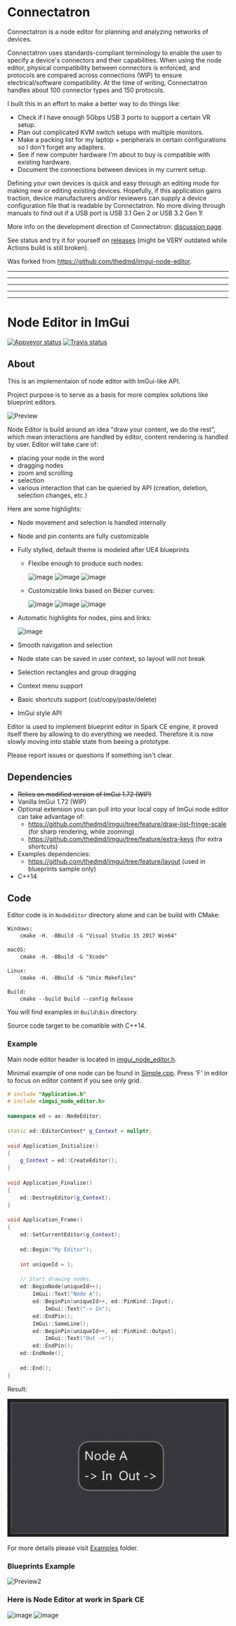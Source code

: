 # Connectatron

Connectatron is a node editor for planning and analyzing networks of devices.

Connectatron uses standards-compliant terminology to enable the user to specify a device's connectors and their capabilities. When using the node editor, physical compatibility between connectors is enforced, and protocols are compared across connections (WIP) to ensure electrical/software compatibility. At the time of writing, Connectatron handles about 100 connector types and 150 protocols.

I built this in an effort to make a better way to do things like:
- Check if I have enough 5Gbps USB 3 ports to support a certain VR setup.
- Plan out complicated KVM switch setups with multiple monitors.
- Make a packing list for my laptop + peripherals in certain configurations so I don't forget any adapters.
- See if new computer hardware I'm about to buy is compatible with existing hardware.
- Document the connections between devices in my current setup.

Defining your own devices is quick and easy through an editing mode for making new or editing existing devices. Hopefully, if this application gains traction, device manufacturers and/or reviewers can supply a device configuration file that is readable by Connectatron. No more diving through manuals to find out if a USB port is USB 3.1 Gen 2 or USB 3.2 Gen 1!

More info on the development direction of Connectatron: [discussion page](https://github.com/connorjak/Connectatron/discussions/26).

See status and try it for yourself on [releases](https://github.com/connorjak/Connectatron/releases) (might be VERY outdated while Actions build is still broken).

Was forked from https://github.com/thedmd/imgui-node-editor.

--- 
--- 
--- 
--- 
--- 

# Node Editor in ImGui

[![Appveyor status](https://ci.appveyor.com/api/projects/status/lm0io3m8mv7avacp/branch/master?svg=true)](https://ci.appveyor.com/project/thedmd/imgui-node-editor/branch/master)
[![Travis status](https://travis-ci.org/thedmd/imgui-node-editor.svg?branch=master)](https://travis-ci.org/thedmd/imgui-node-editor)


## About

This is an implementaion of node editor with ImGui-like API.

Project purpose is to serve as a basis for more complex solutions like blueprint editors.

![Preview](Screenshots/node_editor_overview.gif)

Node Editor is build around an idea "draw your content, we do the rest", which mean interactions are handled by editor, content rendering is handled by user. Editor will take care of:
 * placing your node in the word
 * dragging nodes
 * zoom and scrolling
 * selection
 * various interaction that can be quieried by API (creation, deletion, selection changes, etc.)

Here are some highlights:
 * Node movement and selection is handled internally
 * Node and pin contents are fully customizable
 * Fully stylled, default theme is modeled after UE4 blueprints
    - Flexibe enough to produce such nodes:

        ![image](https://user-images.githubusercontent.com/1197433/60381408-c3895b00-9a54-11e9-8312-d9fc9af63347.png)
        ![image](https://user-images.githubusercontent.com/1197433/60381400-a3599c00-9a54-11e9-9c51-a88f25f7db07.png)
        ![image](https://user-images.githubusercontent.com/1197433/60381589-7d81c680-9a57-11e9-87b1-9f73ec33bea4.png)
    - Customizable links based on Bézier curves:

        ![image](https://user-images.githubusercontent.com/1197433/60381475-ac973880-9a55-11e9-9ad9-5862975cd2b8.png)
        ![image](https://user-images.githubusercontent.com/1197433/60381467-9db08600-9a55-11e9-9868-2ae849f67de9.png)
        ![image](https://user-images.githubusercontent.com/1197433/60381488-cd5f8e00-9a55-11e9-8346-1f4c8d6bea22.png)
 * Automatic highlights for nodes, pins and links:

    ![image](https://user-images.githubusercontent.com/1197433/60381536-9e95e780-9a56-11e9-80bb-dad0d3d9557a.png)
 * Smooth navigation and selection
 * Node state can be saved in user context, so layout will not break
 * Selection rectangles and group dragging
 * Context menu support
 * Basic shortcuts support (cut/copy/paste/delete)
 * ImGui style API

Editor is used to implement blueprint editor in Spark CE engine, it proved itself there by allowing to do everything we needed. Therefore it is now slowly moving into stable state from beeing a prototype.

Please report issues or questions if something isn't clear.

## Dependencies

 * ~~Relies on modified version of ImGui 1.72 (WIP)~~
 * Vanilla ImGui 1.72 (WIP)
 * Optional extension you can pull into your local copy of ImGui node editor can take advantage of:
    - https://github.com/thedmd/imgui/tree/feature/draw-list-fringe-scale (for sharp rendering, while zooming)
    - https://github.com/thedmd/imgui/tree/feature/extra-keys (for extra shortcuts)
 * Examples dependencies:
    - https://github.com/thedmd/imgui/tree/feature/layout (used in blueprints sample only)
 * C++14

## Code

Editor code is in `NodeEditor` directory alone and can be build with CMake:
```
Windows:
    cmake -H. -BBuild -G "Visual Studio 15 2017 Win64"

macOS:
    cmake -H. -BBuild -G "Xcode"

Linux:
    cmake -H. -BBuild -G "Unix Makefiles"

Build:
    cmake --build Build --config Release
```
You will find examples in `Build\Bin` directory.

Source code target to be comatible with C++14.

### Example

Main node editor header is located in [imgui_node_editor.h](NodeEditor/Include/imgui_node_editor.h).

Minimal example of one node can be found in [Simple.cpp](Examples/00-Simple/Simple.cpp).
Press 'F' in editor to focus on editor content if you see only grid.
```cpp
# include "Application.h"
# include <imgui_node_editor.h>

namespace ed = ax::NodeEditor;

static ed::EditorContext* g_Context = nullptr;

void Application_Initialize()
{
    g_Context = ed::CreateEditor();
}

void Application_Finalize()
{
    ed::DestroyEditor(g_Context);
}

void Application_Frame()
{
    ed::SetCurrentEditor(g_Context);

    ed::Begin("My Editor");

    int uniqueId = 1;

    // Start drawing nodes.
    ed::BeginNode(uniqueId++);
        ImGui::Text("Node A");
        ed::BeginPin(uniqueId++, ed::PinKind::Input);
            ImGui::Text("-> In");
        ed::EndPin();
        ImGui::SameLine();
        ed::BeginPin(uniqueId++, ed::PinKind::Output);
            ImGui::Text("Out ->");
        ed::EndPin();
    ed::EndNode();

    ed::End();
}
```

Result:

![00-Simple.png](Screenshots/00-Simple.png)

For more details please visit [Examples](Examples) folder.

### Blueprints Example

![Preview2](https://user-images.githubusercontent.com/1197433/60053458-2f2b9b00-96d8-11e9-92f9-08aff63b2023.png)

### Here is Node Editor at work in Spark CE
![image](https://user-images.githubusercontent.com/1197433/60381756-174a7300-9a5a-11e9-9a04-00f10565e05e.png)
![image](https://user-images.githubusercontent.com/1197433/60381760-2f21f700-9a5a-11e9-9053-c0547a9cc40a.png)
